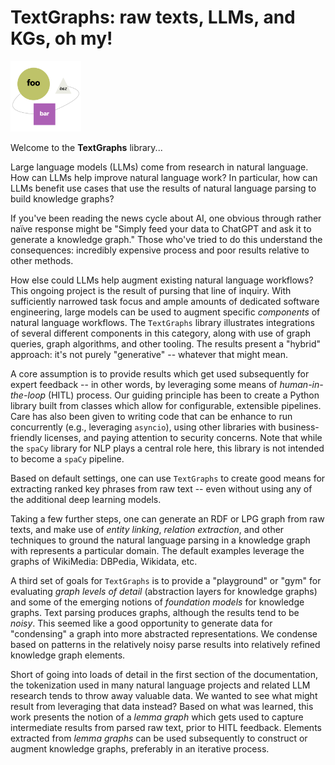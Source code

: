 # TextGraphs: raw texts, LLMs, and KGs, oh my!

<img src="assets/logo.png" width="113" alt="illustration of a lemma graph"/>

Welcome to the **TextGraphs** library...

Large language models (LLMs) come from research in natural language.
How can LLMs help improve natural language work?
In particular, how can LLMs benefit use cases that use the results of natural language parsing to build knowledge graphs?

If you've been reading the news cycle about AI, one obvious through rather naïve response might be
"Simply feed your data to ChatGPT and ask it to generate a knowledge graph."
Those who've tried to do this understand the consequences:
incredibly expensive process and poor results relative to other methods.

How else could LLMs help augment existing natural language workflows?
This ongoing project is the result of pursing that line of inquiry.
With sufficiently narrowed task focus and ample amounts of dedicated software engineering, large models can be used to augment specific _components_ of natural language workflows.
The `TextGraphs` library illustrates integrations of several different components in this category, along with use of graph queries, graph algorithms, and other tooling.
The results present a "hybrid" approach: it's not purely "generative" -- whatever that might mean.

A core assumption is to provide results which get used subsequently for expert feedback --
in other words, by leveraging some means of _human-in-the-loop_ (HITL) process.
Our guiding principle has been to create a Python library built from classes which allow for configurable, extensible pipelines.
Care has also been given to writing code that can be enhance to run concurrently (e.g., leveraging `asyncio`), using other libraries with business-friendly licenses, and paying attention to security concerns.
Note that while the `spaCy` library for NLP plays a central role here, this library is not intended to become a `spaCy` pipeline.

Based on default settings, one can use `TextGraphs` to create good means for extracting ranked key phrases from raw text --
even without using any of the additional deep learning models.

Taking a few further steps, one can generate an RDF or LPG graph from raw texts, and make use of _entity linking_, _relation extraction_, and other techniques to ground the natural language parsing in a knowledge graph with represents a particular domain.
The default examples leverage the graphs of WikiMedia: DBPedia, Wikidata, etc.

A third set of goals for `TextGraphs` is to provide a "playground" or "gym" for evaluating _graph levels of detail_ (abstraction layers for knowledge graphs) and some of the emerging notions of _foundation models_ for knowledge graphs.
Text parsing produces graphs, although the results tend to be _noisy_.
This seemed like a good opportunity to generate data for "condensing" a graph into more abstracted representations.
We condense based on patterns in the relatively noisy parse results into relatively refined knowledge graph elements.

Short of going into loads of detail in the first section of the documentation, the tokenization used in many natural language projects and related LLM research tends to throw away valuable data.
We wanted to see what might result from leveraging that data instead?
Based on what was learned, this work presents the notion of a _lemma graph_ which gets used to capture intermediate results from parsed raw text, prior to HITL feedback.
Elements extracted from _lemma graphs_ can be used subsequently to construct or augment knowledge graphs, preferably in an iterative process.

